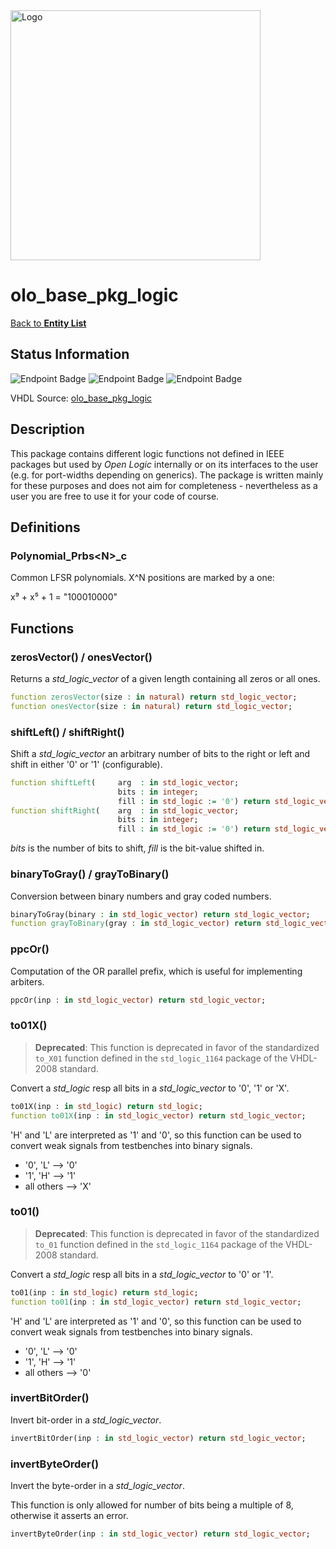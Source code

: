 <img src="../Logo.png" alt="Logo" width="400">

# olo_base_pkg_logic

[Back to **Entity List**](../EntityList.md)

## Status Information

![Endpoint Badge](https://img.shields.io/endpoint?url=https://storage.googleapis.com/open-logic-badges/coverage/olo_base_pkg_logic.json?cacheSeconds=0)
![Endpoint Badge](https://img.shields.io/endpoint?url=https://storage.googleapis.com/open-logic-badges/branches/olo_base_pkg_logic.json?cacheSeconds=0)
![Endpoint Badge](https://img.shields.io/endpoint?url=https://storage.googleapis.com/open-logic-badges/issues/olo_base_pkg_logic.json?cacheSeconds=0)

VHDL Source: [olo_base_pkg_logic](../../src/base/vhdl/olo_base_pkg_logic.vhd)

## Description

This package contains different logic functions not defined in IEEE packages but used by _Open Logic_ internally or on
its interfaces to the user (e.g. for port-widths depending on generics). The package is written mainly for these
purposes and does not aim for completeness - nevertheless as a user you are free to use it for your code of course.

## Definitions

### Polynomial_Prbs\<N\>_c

Common LFSR polynomials. X^N positions are marked by a one:

x⁹ + x⁵ + 1 = "100010000"

## Functions

### zerosVector() / onesVector()

Returns a _std_logic_vector_ of a given length containing all zeros or all ones.

```vhdl
function zerosVector(size : in natural) return std_logic_vector;
function onesVector(size : in natural) return std_logic_vector;
```

### shiftLeft() / shiftRight()

Shift a _std_logic_vector_ an arbitrary number of bits to the right or left and shift in either '0' or '1'
(configurable).

```vhdl
function shiftLeft(     arg  : in std_logic_vector;
                        bits : in integer;
                        fill : in std_logic := '0') return std_logic_vector;
function shiftRight(    arg  : in std_logic_vector;
                        bits : in integer;
                        fill : in std_logic := '0') return std_logic_vector;
```

_bits_ is the number of bits to shift, _fill_ is the bit-value shifted in.

### binaryToGray() / grayToBinary()

Conversion between binary numbers and gray coded numbers.

```vhdl
binaryToGray(binary : in std_logic_vector) return std_logic_vector;
function grayToBinary(gray : in std_logic_vector) return std_logic_vector;
```

### ppcOr()

Computation of the OR parallel prefix, which is useful for implementing arbiters.

```vhdl
ppcOr(inp : in std_logic_vector) return std_logic_vector;
```

### to01X()

> **Deprecated**: This function is deprecated in favor of the standardized `to_X01` function defined
    in the `std_logic_1164` package of the VHDL-2008 standard.

Convert a _std_logic_ resp all bits in a _std_logic_vector_ to '0', '1' or 'X'.

```vhdl
to01X(inp : in std_logic) return std_logic;
function to01X(inp : in std_logic_vector) return std_logic_vector;
```

'H' and 'L' are interpreted as '1' and '0', so this function can be used to convert weak signals from testbenches into
binary signals.

- '0', 'L' --> '0'
- '1', 'H' --> '1'
- all others --> 'X'

### to01()

> **Deprecated**: This function is deprecated in favor of the standardized `to_01` function defined
    in the `std_logic_1164` package of the VHDL-2008 standard.

Convert a _std_logic_ resp all bits in a _std_logic_vector_ to '0' or '1'.

```vhdl
to01(inp : in std_logic) return std_logic;
function to01(inp : in std_logic_vector) return std_logic_vector;
```

'H' and 'L' are interpreted as '1' and '0', so this function can be used to convert weak signals from testbenches into
binary signals.

- '0', 'L' --> '0'
- '1', 'H' --> '1'
- all others --> '0'

### invertBitOrder()

Invert bit-order in a _std_logic_vector_.

```vhdl
invertBitOrder(inp : in std_logic_vector) return std_logic_vector;
```

### invertByteOrder()

Invert the byte-order in a _std_logic_vector_.

This function is only allowed for number of bits being a multiple of 8, otherwise it asserts an error.

```vhdl
invertByteOrder(inp : in std_logic_vector) return std_logic_vector;
```
